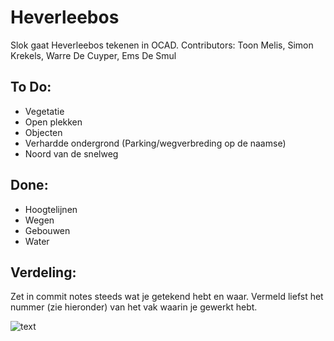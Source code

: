 # Heverleebos


Slok gaat Heverleebos tekenen in OCAD.
Contributors: Toon Melis, Simon Krekels, Warre De Cuyper, Ems De Smul

## To Do:

- Vegetatie
- Open plekken
- Objecten
- Verhardde ondergrond (Parking/wegverbreding op de naamse)
- Noord van de snelweg

## Done:

- Hoogtelijnen
- Wegen
- Gebouwen
- Water

## Verdeling:

Zet in commit notes steeds wat je getekend hebt en waar. Vermeld liefst het nummer (zie hieronder) van het vak waarin je gewerkt hebt.

![text](https://github.com/toonmelis/heverleebos/blob/master/Vakkenverdeling.jpg)
